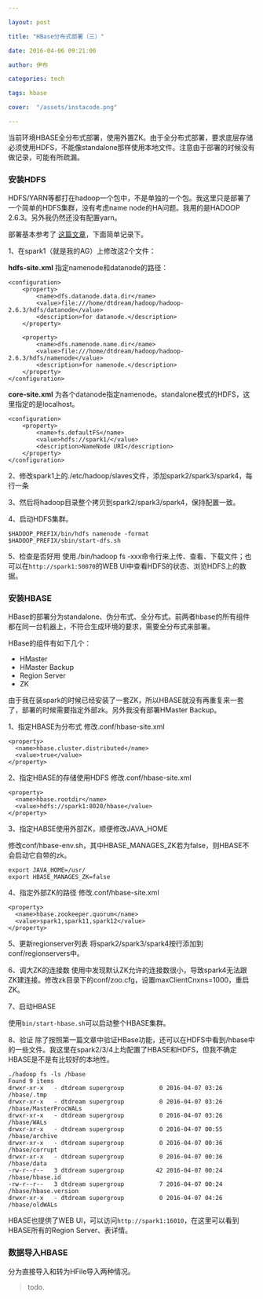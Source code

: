 ```yaml
---

layout: post

title: "HBase分布式部署（三）"

date: 2016-04-06 09:21:00

author: 伊布

categories: tech

tags: hbase

cover:  "/assets/instacode.png"

---
```




当前环境HBASE全分布式部署，使用外置ZK。由于全分布式部署，要求底层存储必须使用HDFS，不能像standalone那样使用本地文件。注意由于部署的时候没有做记录，可能有所疏漏。



### 安装HDFS



HDFS/YARN等都打在hadoop一个包中，不是单独的一个包。我这里只是部署了一个简单的HDFS集群，没有考虑name node的HA问题。我用的是HADOOP 2.6.3。另外我仍然还没有配置yarn。



部署基本参考了 [这篇文章](http://www.alexjf.net/blog/distributed-systems/hadoop-yarn-installation-definitive-guide/#single-node-test)，下面简单记录下。



1、在spark1（就是我的AG）上修改这2个文件：



**hdfs-site.xml**
指定namenode和datanode的路径：



```
<configuration>
    <property>
        <name>dfs.datanode.data.dir</name>
        <value>file:///home/dtdream/hadoop/hadoop-2.6.3/hdfs/datanode</value>
        <description>for datanode.</description>
    </property>

    <property>
        <name>dfs.namenode.name.dir</name>
        <value>file:///home/dtdream/hadoop/hadoop-2.6.3/hdfs/namenode</value>
        <description>for namenode.</description>
    </property>
</configuration>
```



**core-site.xml**
为各个datanode指定namenode。standalone模式的HDFS，这里指定的是localhost。

```
<configuration>
    <property>
        <name>fs.defaultFS</name>
        <value>hdfs://spark1/</value>
        <description>NameNode URI</description>
    </property>
</configuration>
```

2、修改spark1上的./etc/hadoop/slaves文件，添加spark2/spark3/spark4，每行一条

3、然后将hadoop目录整个拷贝到spark2/spark3/spark4，保持配置一致。

4、启动HDFS集群。

```
$HADOOP_PREFIX/bin/hdfs namenode -format
$HADOOP_PREFIX/sbin/start-dfs.sh
```

5、检查是否好用
使用./bin/hadoop fs -xxx命令行来上传、查看、下载文件；也可以在`http://spark1:50070`的WEB UI中查看HDFS的状态、浏览HDFS上的数据。


### 安装HBASE

HBase的部署分为standalone、伪分布式、全分布式。前两者hbase的所有组件都在同一台机器上，不符合生成环境的要求，需要全分布式来部署。

HBase的组件有如下几个：

- HMaster
- HMaster Backup
- Region Server
- ZK

由于我在装spark的时候已经安装了一套ZK，所以HBASE就没有再重复来一套了，部署的时候需要指定外部zk。另外我没有部署HMaster Backup。


1、指定HBASE为分布式
修改.conf/hbase-site.xml

```
<property>
  <name>hbase.cluster.distributed</name>
  <value>true</value>
</property>
```

2、指定HBASE的存储使用HDFS
修改.conf/hbase-site.xml

```
<property>
  <name>hbase.rootdir</name>
  <value>hdfs://spark1:8020/hbase</value>
</property>
```


3、指定HABSE使用外部ZK，顺便修改JAVA_HOME

修改conf/hbase-env.sh，其中HBASE_MANAGES_ZK若为false，则HBASE不会启动它自带的zk。

```
export JAVA_HOME=/usr/  
export HBASE_MANAGES_ZK=false
```

4、指定外部ZK的路径
修改.conf/hbase-site.xml

```
<property>
  <name>hbase.zookeeper.quorum</name>
  <value>spark1,spark11,spark12</value>
</property>
```

5、更新regionserver列表
将spark2/spark3/spark4按行添加到conf/regionservers中。

6、调大ZK的连接数
使用中发现默认ZK允许的连接数很小，导致spark4无法跟ZK建连接。修改zk目录下的conf/zoo.cfg，设置maxClientCnxns=1000，重启ZK。


7、启动HBASE

使用`bin/start-hbase.sh`可以启动整个HBASE集群。

8、验证
除了按照第一篇文章中验证HBase功能，还可以在HDFS中看到/hbase中的一些文件。我这里在spark2/3/4上均配置了HBASE和HDFS，但我不确定HBASE是不是有比较好的本地性。

```
./hadoop fs -ls /hbase
Found 9 items
drwxr-xr-x   - dtdream supergroup          0 2016-04-07 03:26 /hbase/.tmp
drwxr-xr-x   - dtdream supergroup          0 2016-04-07 03:26 /hbase/MasterProcWALs
drwxr-xr-x   - dtdream supergroup          0 2016-04-07 03:26 /hbase/WALs
drwxr-xr-x   - dtdream supergroup          0 2016-04-07 00:55 /hbase/archive
drwxr-xr-x   - dtdream supergroup          0 2016-04-07 00:36 /hbase/corrupt
drwxr-xr-x   - dtdream supergroup          0 2016-04-07 00:36 /hbase/data
-rw-r--r--   3 dtdream supergroup         42 2016-04-07 00:24 /hbase/hbase.id
-rw-r--r--   3 dtdream supergroup          7 2016-04-07 00:24 /hbase/hbase.version
drwxr-xr-x   - dtdream supergroup          0 2016-04-07 04:26 /hbase/oldWALs
```

HBASE也提供了WEB UI，可以访问`http://spark1:16010`，在这里可以看到HBASE所有的Region Server、表详情。

### 数据导入HBASE

分为直接导入和转为HFile导入两种情况。

> todo.




